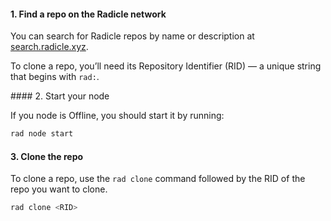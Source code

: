 #### 1. Find a repo on the Radicle network

You can search for Radicle repos by name or description at [search.radicle.xyz](https://search.radicle.xyz).

To clone a repo, you’ll need its Repository Identifier (RID) — a unique string that begins with `rad:`.

#### 2. Start your node

If you node is Offline, you should start it by running:

```sh
rad node start
```

#### 3. Clone the repo

To clone a repo, use the `rad clone` command followed by the RID of the repo you want to clone.

```sh
rad clone <RID>
```
